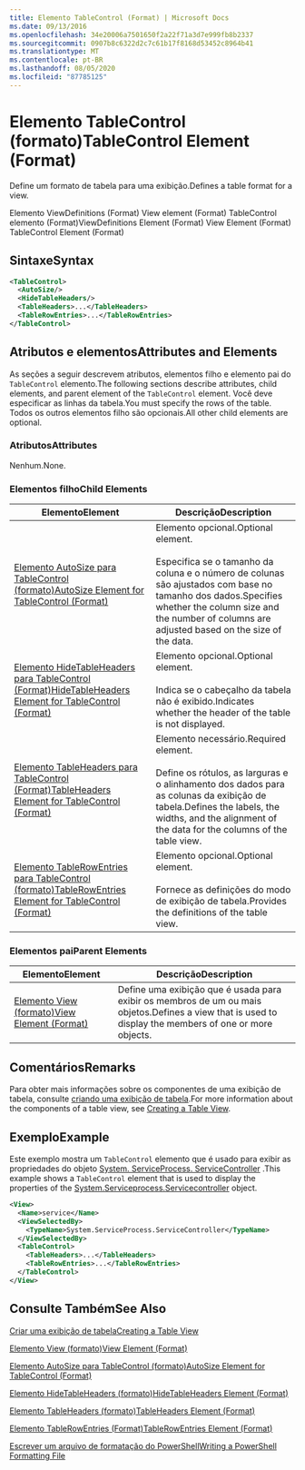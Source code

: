 ```yaml
---
title: Elemento TableControl (Format) | Microsoft Docs
ms.date: 09/13/2016
ms.openlocfilehash: 34e20006a7501650f2a22f71a3d7e999fb8b2337
ms.sourcegitcommit: 0907b8c6322d2c7c61b17f8168d53452c8964b41
ms.translationtype: MT
ms.contentlocale: pt-BR
ms.lasthandoff: 08/05/2020
ms.locfileid: "87785125"
---
```

# <a name="tablecontrol-element-format"></a><span data-ttu-id="5a586-102">Elemento TableControl (formato)</span><span class="sxs-lookup"><span data-stu-id="5a586-102">TableControl Element (Format)</span></span>

<span data-ttu-id="5a586-103">Define um formato de tabela para uma exibição.</span><span class="sxs-lookup"><span data-stu-id="5a586-103">Defines a table format for a view.</span></span>

<span data-ttu-id="5a586-104">Elemento ViewDefinitions (Format) View element (Format) TableControl elemento (Format)</span><span class="sxs-lookup"><span data-stu-id="5a586-104">ViewDefinitions Element (Format) View Element (Format) TableControl Element (Format)</span></span>

## <a name="syntax"></a><span data-ttu-id="5a586-105">Sintaxe</span><span class="sxs-lookup"><span data-stu-id="5a586-105">Syntax</span></span>

```xml
<TableControl>
  <AutoSize/>
  <HideTableHeaders/>
  <TableHeaders>...</TableHeaders>
  <TableRowEntries>...</TableRowEntries>
</TableControl>

```

## <a name="attributes-and-elements"></a><span data-ttu-id="5a586-106">Atributos e elementos</span><span class="sxs-lookup"><span data-stu-id="5a586-106">Attributes and Elements</span></span>

<span data-ttu-id="5a586-107">As seções a seguir descrevem atributos, elementos filho e elemento pai do `TableControl` elemento.</span><span class="sxs-lookup"><span data-stu-id="5a586-107">The following sections describe attributes, child elements, and parent element of the `TableControl` element.</span></span> <span data-ttu-id="5a586-108">Você deve especificar as linhas da tabela.</span><span class="sxs-lookup"><span data-stu-id="5a586-108">You must specify the rows of the table.</span></span> <span data-ttu-id="5a586-109">Todos os outros elementos filho são opcionais.</span><span class="sxs-lookup"><span data-stu-id="5a586-109">All other child elements are optional.</span></span>

### <a name="attributes"></a><span data-ttu-id="5a586-110">Atributos</span><span class="sxs-lookup"><span data-stu-id="5a586-110">Attributes</span></span>

<span data-ttu-id="5a586-111">Nenhum.</span><span class="sxs-lookup"><span data-stu-id="5a586-111">None.</span></span>

### <a name="child-elements"></a><span data-ttu-id="5a586-112">Elementos filho</span><span class="sxs-lookup"><span data-stu-id="5a586-112">Child Elements</span></span>

|<span data-ttu-id="5a586-113">Elemento</span><span class="sxs-lookup"><span data-stu-id="5a586-113">Element</span></span>|<span data-ttu-id="5a586-114">Descrição</span><span class="sxs-lookup"><span data-stu-id="5a586-114">Description</span></span>|
|-------------|-----------------|
|[<span data-ttu-id="5a586-115">Elemento AutoSize para TableControl (formato)</span><span class="sxs-lookup"><span data-stu-id="5a586-115">AutoSize Element for TableControl (Format)</span></span>](./autosize-element-for-tablecontrol-format.md)|<span data-ttu-id="5a586-116">Elemento opcional.</span><span class="sxs-lookup"><span data-stu-id="5a586-116">Optional element.</span></span><br /><br /> <span data-ttu-id="5a586-117">Especifica se o tamanho da coluna e o número de colunas são ajustados com base no tamanho dos dados.</span><span class="sxs-lookup"><span data-stu-id="5a586-117">Specifies whether the column size and the number of columns are adjusted based on the size of the data.</span></span>|
|[<span data-ttu-id="5a586-118">Elemento HideTableHeaders para TableControl (Format)</span><span class="sxs-lookup"><span data-stu-id="5a586-118">HideTableHeaders Element for TableControl (Format)</span></span>](./hidetableheaders-element-format.md)|<span data-ttu-id="5a586-119">Elemento opcional.</span><span class="sxs-lookup"><span data-stu-id="5a586-119">Optional element.</span></span><br /><br /> <span data-ttu-id="5a586-120">Indica se o cabeçalho da tabela não é exibido.</span><span class="sxs-lookup"><span data-stu-id="5a586-120">Indicates whether the header of the table is not displayed.</span></span>|
|[<span data-ttu-id="5a586-121">Elemento TableHeaders para TableControl (Format)</span><span class="sxs-lookup"><span data-stu-id="5a586-121">TableHeaders Element for TableControl (Format)</span></span>](./tableheaders-element-format.md)|<span data-ttu-id="5a586-122">Elemento necessário.</span><span class="sxs-lookup"><span data-stu-id="5a586-122">Required element.</span></span><br /><br /> <span data-ttu-id="5a586-123">Define os rótulos, as larguras e o alinhamento dos dados para as colunas da exibição de tabela.</span><span class="sxs-lookup"><span data-stu-id="5a586-123">Defines the labels, the widths, and the alignment of the data for the columns of the table view.</span></span>|
|[<span data-ttu-id="5a586-124">Elemento TableRowEntries para TableControl (formato)</span><span class="sxs-lookup"><span data-stu-id="5a586-124">TableRowEntries Element for TableControl (Format)</span></span>](./tablerowentries-element-for-tablecontrol-format.md)|<span data-ttu-id="5a586-125">Elemento opcional.</span><span class="sxs-lookup"><span data-stu-id="5a586-125">Optional element.</span></span><br /><br /> <span data-ttu-id="5a586-126">Fornece as definições do modo de exibição de tabela.</span><span class="sxs-lookup"><span data-stu-id="5a586-126">Provides the definitions of the table view.</span></span>|

### <a name="parent-elements"></a><span data-ttu-id="5a586-127">Elementos pai</span><span class="sxs-lookup"><span data-stu-id="5a586-127">Parent Elements</span></span>

|<span data-ttu-id="5a586-128">Elemento</span><span class="sxs-lookup"><span data-stu-id="5a586-128">Element</span></span>|<span data-ttu-id="5a586-129">Descrição</span><span class="sxs-lookup"><span data-stu-id="5a586-129">Description</span></span>|
|-------------|-----------------|
|[<span data-ttu-id="5a586-130">Elemento View (formato)</span><span class="sxs-lookup"><span data-stu-id="5a586-130">View Element (Format)</span></span>](./view-element-format.md)|<span data-ttu-id="5a586-131">Define uma exibição que é usada para exibir os membros de um ou mais objetos.</span><span class="sxs-lookup"><span data-stu-id="5a586-131">Defines a view that is used to display the members of one or more objects.</span></span>|

## <a name="remarks"></a><span data-ttu-id="5a586-132">Comentários</span><span class="sxs-lookup"><span data-stu-id="5a586-132">Remarks</span></span>

<span data-ttu-id="5a586-133">Para obter mais informações sobre os componentes de uma exibição de tabela, consulte [criando uma exibição de tabela](./creating-a-table-view.md).</span><span class="sxs-lookup"><span data-stu-id="5a586-133">For more information about the components of a table view, see [Creating a Table View](./creating-a-table-view.md).</span></span>

## <a name="example"></a><span data-ttu-id="5a586-134">Exemplo</span><span class="sxs-lookup"><span data-stu-id="5a586-134">Example</span></span>

<span data-ttu-id="5a586-135">Este exemplo mostra um `TableControl` elemento que é usado para exibir as propriedades do objeto [System. ServiceProcess. ServiceController](/dotnet/api/System.ServiceProcess.ServiceController) .</span><span class="sxs-lookup"><span data-stu-id="5a586-135">This example shows a `TableControl` element that is used to display the properties of the [System.Serviceprocess.Servicecontroller](/dotnet/api/System.ServiceProcess.ServiceController) object.</span></span>

```xml
<View>
  <Name>service</Name>
  <ViewSelectedBy>
    <TypeName>System.ServiceProcess.ServiceController</TypeName>
  </ViewSelectedBy>
  <TableControl>
    <TableHeaders>...</TableHeaders>
    <TableRowEntries>...</TableRowEntries>
  </TableControl>
</View>

```

## <a name="see-also"></a><span data-ttu-id="5a586-136">Consulte Também</span><span class="sxs-lookup"><span data-stu-id="5a586-136">See Also</span></span>

[<span data-ttu-id="5a586-137">Criar uma exibição de tabela</span><span class="sxs-lookup"><span data-stu-id="5a586-137">Creating a Table View</span></span>](./creating-a-table-view.md)

[<span data-ttu-id="5a586-138">Elemento View (formato)</span><span class="sxs-lookup"><span data-stu-id="5a586-138">View Element (Format)</span></span>](./view-element-format.md)

[<span data-ttu-id="5a586-139">Elemento AutoSize para TableControl (formato)</span><span class="sxs-lookup"><span data-stu-id="5a586-139">AutoSize Element for TableControl (Format)</span></span>](./autosize-element-for-tablecontrol-format.md)

[<span data-ttu-id="5a586-140">Elemento HideTableHeaders (formato)</span><span class="sxs-lookup"><span data-stu-id="5a586-140">HideTableHeaders Element (Format)</span></span>](./hidetableheaders-element-format.md)

[<span data-ttu-id="5a586-141">Elemento TableHeaders (formato)</span><span class="sxs-lookup"><span data-stu-id="5a586-141">TableHeaders Element (Format)</span></span>](./tableheaders-element-format.md)

[<span data-ttu-id="5a586-142">Elemento TableRowEntries (Format)</span><span class="sxs-lookup"><span data-stu-id="5a586-142">TableRowEntries Element (Format)</span></span>](./tablerowentries-element-for-tablecontrol-format.md)

[<span data-ttu-id="5a586-143">Escrever um arquivo de formatação do PowerShell</span><span class="sxs-lookup"><span data-stu-id="5a586-143">Writing a PowerShell Formatting File</span></span>](./writing-a-powershell-formatting-file.md)
